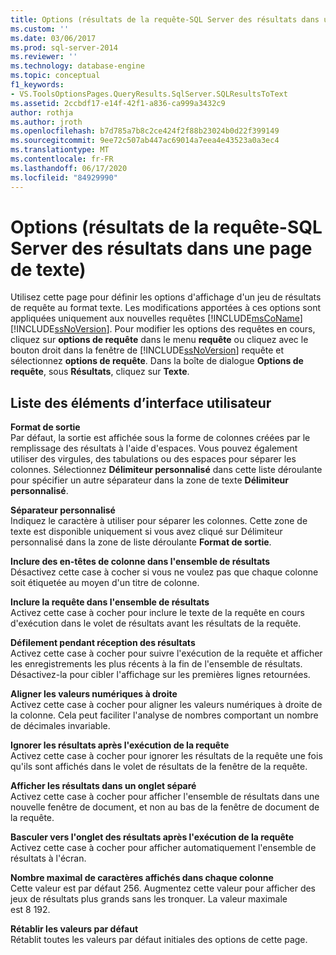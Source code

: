 ```yaml
---
title: Options (résultats de la requête-SQL Server des résultats dans une page de texte) | Microsoft Docs
ms.custom: ''
ms.date: 03/06/2017
ms.prod: sql-server-2014
ms.reviewer: ''
ms.technology: database-engine
ms.topic: conceptual
f1_keywords:
- VS.ToolsOptionsPages.QueryResults.SqlServer.SQLResultsToText
ms.assetid: 2ccbdf17-e14f-42f1-a836-ca999a3432c9
author: rothja
ms.author: jroth
ms.openlocfilehash: b7d785a7b8c2ce424f2f88b23024b0d22f399149
ms.sourcegitcommit: 9ee72c507ab447ac69014a7eea4e43523a0a3ec4
ms.translationtype: MT
ms.contentlocale: fr-FR
ms.lasthandoff: 06/17/2020
ms.locfileid: "84929990"
---
```

# <a name="options-query-results-sql-server-results-to-text-page"></a>Options (résultats de la requête-SQL Server des résultats dans une page de texte)
  Utilisez cette page pour définir les options d'affichage d'un jeu de résultats de requête au format texte. Les modifications apportées à ces options sont appliquées uniquement aux nouvelles requêtes [!INCLUDE[msCoName](../includes/msconame-md.md)] [!INCLUDE[ssNoVersion](../includes/ssnoversion-md.md)]. Pour modifier les options des requêtes en cours, cliquez sur **options de requête** dans le menu **requête** ou cliquez avec le bouton droit dans la fenêtre de [!INCLUDE[ssNoVersion](../includes/ssnoversion-md.md)] requête et sélectionnez **options de requête**. Dans la boîte de dialogue **Options de requête**, sous **Résultats**, cliquez sur **Texte**.  
  
## <a name="ui-element-list"></a>Liste des éléments d’interface utilisateur  
 **Format de sortie**  
 Par défaut, la sortie est affichée sous la forme de colonnes créées par le remplissage des résultats à l'aide d'espaces. Vous pouvez également utiliser des virgules, des tabulations ou des espaces pour séparer les colonnes. Sélectionnez **Délimiteur personnalisé** dans cette liste déroulante pour spécifier un autre séparateur dans la zone de texte **Délimiteur personnalisé**.  
  
 **Séparateur personnalisé**  
 Indiquez le caractère à utiliser pour séparer les colonnes. Cette zone de texte est disponible uniquement si vous avez cliqué sur Délimiteur personnalisé dans la zone de liste déroulante **Format de sortie**.  
  
 **Inclure des en-têtes de colonne dans l'ensemble de résultats**  
 Désactivez cette case à cocher si vous ne voulez pas que chaque colonne soit étiquetée au moyen d'un titre de colonne.  
  
 **Inclure la requête dans l'ensemble de résultats**  
 Activez cette case à cocher pour inclure le texte de la requête en cours d'exécution dans le volet de résultats avant les résultats de la requête.  
  
 **Défilement pendant réception des résultats**  
 Activez cette case à cocher pour suivre l'exécution de la requête et afficher les enregistrements les plus récents à la fin de l'ensemble de résultats. Désactivez-la pour cibler l'affichage sur les premières lignes retournées.  
  
 **Aligner les valeurs numériques à droite**  
 Activez cette case à cocher pour aligner les valeurs numériques à droite de la colonne. Cela peut faciliter l'analyse de nombres comportant un nombre de décimales invariable.  
  
 **Ignorer les résultats après l'exécution de la requête**  
 Activez cette case à cocher pour ignorer les résultats de la requête une fois qu'ils sont affichés dans le volet de résultats de la fenêtre de la requête.  
  
 **Afficher les résultats dans un onglet séparé**  
 Activez cette case à cocher pour afficher l'ensemble de résultats dans une nouvelle fenêtre de document, et non au bas de la fenêtre de document de la requête.  
  
 **Basculer vers l'onglet des résultats après l'exécution de la requête**  
 Activez cette case à cocher pour afficher automatiquement l'ensemble de résultats à l'écran.  
  
 **Nombre maximal de caractères affichés dans chaque colonne**  
 Cette valeur est par défaut 256. Augmentez cette valeur pour afficher des jeux de résultats plus grands sans les tronquer. La valeur maximale est 8 192.  
  
 **Rétablir les valeurs par défaut**  
 Rétablit toutes les valeurs par défaut initiales des options de cette page.  
  
  
